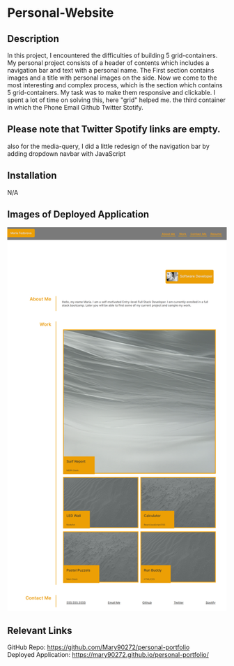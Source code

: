 # Personal-Website

## Description 
In this project, I encountered the difficulties of building 5 grid-containers.
My personal project consists of a header of contents which includes a navigation bar and text with a personal name.
The First section contains images and a title with personal images on the side.
Now we come to the most interesting and complex process, which is the section  which contains 5 grid-containers. My task was to make them responsive and clickable. I spent a lot of time on solving this, here "grid" helped me.
the third container in which the Phone Email Github Twitter Stotify. 
## Please note that Twitter Spotify links are empty.
also for the media-query, I did a little redesign of the navigation bar by adding  dropdown navbar with JavaScript
## Installation
N/A


## Images of Deployed Application
![alt text](assets/screenshot/screencapture.png)
## Relevant Links
GitHub Repo:
https://github.com/Mary90272/personal-portfolio
<br>Deployed Application:
https://mary90272.github.io/personal-portfolio/

